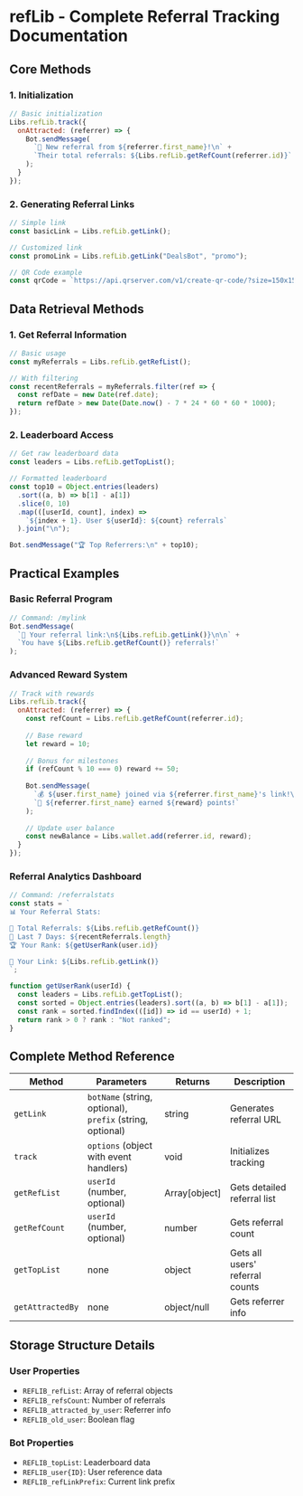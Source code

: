 
# refLib - Complete Referral Tracking Documentation

## Core Methods

### 1. Initialization
```javascript
// Basic initialization
Libs.refLib.track({
  onAttracted: (referrer) => {
    Bot.sendMessage(
      `🎉 New referral from ${referrer.first_name}!\n` +
      `Their total referrals: ${Libs.refLib.getRefCount(referrer.id)}`
    );
  }
});
```

### 2. Generating Referral Links
```javascript
// Simple link
const basicLink = Libs.refLib.getLink();

// Customized link
const promoLink = Libs.refLib.getLink("DealsBot", "promo");

// QR Code example
const qrCode = `https://api.qrserver.com/v1/create-qr-code/?size=150x150&data=${encodeURIComponent(promoLink)}`;
```

## Data Retrieval Methods

### 1. Get Referral Information
```javascript
// Basic usage
const myReferrals = Libs.refLib.getRefList();

// With filtering
const recentReferrals = myReferrals.filter(ref => {
  const refDate = new Date(ref.date);
  return refDate > new Date(Date.now() - 7 * 24 * 60 * 60 * 1000);
});
```

### 2. Leaderboard Access
```javascript
// Get raw leaderboard data
const leaders = Libs.refLib.getTopList();

// Formatted leaderboard
const top10 = Object.entries(leaders)
  .sort((a, b) => b[1] - a[1])
  .slice(0, 10)
  .map(([userId, count], index) => 
    `${index + 1}. User ${userId}: ${count} referrals`
  ).join("\n");

Bot.sendMessage("🏆 Top Referrers:\n" + top10);
```

## Practical Examples

### Basic Referral Program
```javascript
// Command: /mylink
Bot.sendMessage(
  `🔗 Your referral link:\n${Libs.refLib.getLink()}\n\n` +
  `You have ${Libs.refLib.getRefCount()} referrals!`
);
```

### Advanced Reward System
```javascript
// Track with rewards
Libs.refLib.track({
  onAttracted: (referrer) => {
    const refCount = Libs.refLib.getRefCount(referrer.id);
    
    // Base reward
    let reward = 10;
    
    // Bonus for milestones
    if (refCount % 10 === 0) reward += 50;
    
    Bot.sendMessage(
      `💰 ${user.first_name} joined via ${referrer.first_name}'s link!\n` +
      `🎁 ${referrer.first_name} earned ${reward} points!`
    );
    
    // Update user balance
    const newBalance = Libs.wallet.add(referrer.id, reward);
  }
});
```

### Referral Analytics Dashboard
```javascript
// Command: /referralstats
const stats = `
📊 Your Referral Stats:

👥 Total Referrals: ${Libs.refLib.getRefCount()}
📅 Last 7 Days: ${recentReferrals.length}
🏆 Your Rank: ${getUserRank(user.id)}

🔗 Your Link: ${Libs.refLib.getLink()}
`;

function getUserRank(userId) {
  const leaders = Libs.refLib.getTopList();
  const sorted = Object.entries(leaders).sort((a, b) => b[1] - a[1]);
  const rank = sorted.findIndex(([id]) => id == userId) + 1;
  return rank > 0 ? rank : "Not ranked";
}
```

## Complete Method Reference

| Method | Parameters | Returns | Description |
|--------|------------|---------|-------------|
| `getLink` | `botName` (string, optional), `prefix` (string, optional) | string | Generates referral URL |
| `track` | `options` (object with event handlers) | void | Initializes tracking |
| `getRefList` | `userId` (number, optional) | Array[object] | Gets detailed referral list |
| `getRefCount` | `userId` (number, optional) | number | Gets referral count |
| `getTopList` | none | object | Gets all users' referral counts |
| `getAttractedBy` | none | object/null | Gets referrer info |

## Storage Structure Details

### User Properties
- `REFLIB_refList`: Array of referral objects
- `REFLIB_refsCount`: Number of referrals
- `REFLIB_attracted_by_user`: Referrer info
- `REFLIB_old_user`: Boolean flag

### Bot Properties
- `REFLIB_topList`: Leaderboard data
- `REFLIB_user{ID}`: User reference data
- `REFLIB_refLinkPrefix`: Current link prefix

